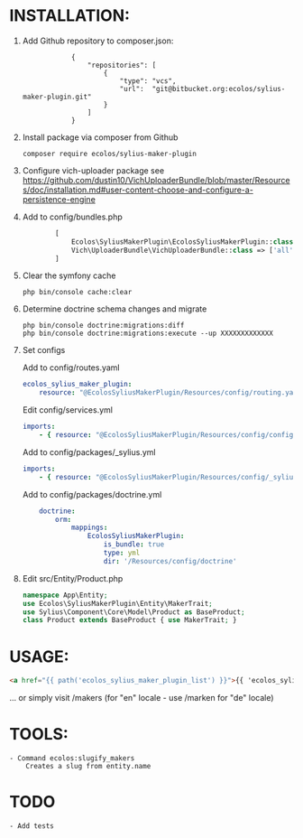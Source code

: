 # INSTALLATION:

1. Add Github repository to composer.json:
    ```Add repository from Github
                {
                    "repositories": [
                        {
                            "type": "vcs",
                            "url":  "git@bitbucket.org:ecolos/sylius-maker-plugin.git"
                        }
                    ]
                }
    ```

2. Install package via composer from Github 
    ```console
    composer require ecolos/sylius-maker-plugin
    ```

3. Configure vich-uploader package
       see https://github.com/dustin10/VichUploaderBundle/blob/master/Resources/doc/installation.md#user-content-choose-and-configure-a-persistence-engine

4. Add to config/bundles.php
    ```php
            [
                Ecolos\SyliusMakerPlugin\EcolosSyliusMakerPlugin::class => ['all' => true]
                Vich\UploaderBundle\VichUploaderBundle::class => ['all' => true]
            ]
    ```

5. Clear the symfony cache
    ```console
    php bin/console cache:clear
    ```

6.  Determine doctrine schema changes and migrate
    ```console
    php bin/console doctrine:migrations:diff
    php bin/console doctrine:migrations:execute --up XXXXXXXXXXXXX
    ```

7. Set configs

    Add to config/routes.yaml
    ```yaml
    ecolos_sylius_maker_plugin:
        resource: "@EcolosSyliusMakerPlugin/Resources/config/routing.yaml"
    ```

    Edit config/services.yml
    ```yaml
    imports:
        - { resource: "@EcolosSyliusMakerPlugin/Resources/config/config.yaml" }
    ```
    
    Add to config/packages/_sylius.yml
    ```yaml
    imports:
        - { resource: "@EcolosSyliusMakerPlugin/Resources/config/_sylius.yaml" }
    ```
    
    Add to config/packages/doctrine.yml
    ```yaml
        doctrine:
            orm:
                mappings:
                    EcolosSyliusMakerPlugin:
                        is_bundle: true
                        type: yml
                        dir: '/Resources/config/doctrine'
    ```

8. Edit src/Entity/Product.php
    ```php
    namespace App\Entity;
    use Ecolos\SyliusMakerPlugin\Entity\MakerTrait;
    use Sylius\Component\Core\Model\Product as BaseProduct;
    class Product extends BaseProduct { use MakerTrait; }
    ``` 

# USAGE:
```html
<a href="{{ path('ecolos_sylius_maker_plugin_list') }}">{{ 'ecolos_sylius_maker_plugin.makers'|trans }}</a>
``` 
... or simply visit /makers (for "en" locale - use /marken for "de" locale)

# TOOLS:
    - Command ecolos:slugify_makers
        Creates a slug from entity.name

# TODO
    - Add tests

